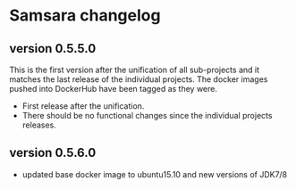 # Samsara changelog


## version 0.5.5.0

This is the first version after the unification of all sub-projects and it matches
the last release of the individual projects.
The docker images pushed into DockerHub have been tagged as they were.

  * First release after the unification.
  * There should be no functional changes since the individual projects releases.


## version 0.5.6.0

  * updated base docker image to ubuntu15.10 and new versions of JDK7/8
